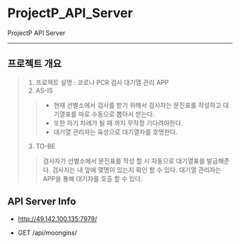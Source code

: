 # ProjectP_API_Server
ProjectP API Server

-------

## 프로젝트 개요
> 1. 프로젝트 설명 : 코로나 PCR 검사 대기열 관리 APP
> 2. AS-IS 
>>- 현재 선별소에서 검사를 받기 위해서 검사자는 문진표를 작성하고 대기열표를 따로 수동으로 뽑아서 받는다. 
>>- 또한 자기 차례가 될 때 까지 무작정 기다려야한다.
>>- 대기열 관리자는 육성으로 대기열자를 호명한다.
> 3. TO-BE
>>검사자가 선별소에서 문진표를 작성 할 시 자동으로 대기열표를 발급해준다.
>>검사자는 내 앞에 몇명이 있는지 확인 할 수 있다.
>>대기열 관리자는 APP을 통해 대기자를 호출 할 수 있다.

## API Server Info
- http://49.142.100.135:7979/

- GET /api/moongins/ 
